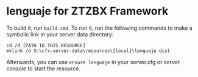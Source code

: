 # lenguaje for ZTZBX Framework


To build it, run `build.cmd`. To run it, run the following commands to make a symbolic link in your server data directory:

```dos
cd /d [PATH TO THIS RESOURCE]
mklink /d X:\cfx-server-data\resources\[local]\lenguaje dist
```

Afterwards, you can use `ensure lenguaje` in your server.cfg or server console to start the resource.

